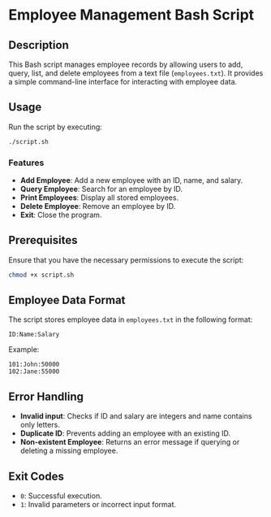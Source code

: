 # Employee Management Bash Script

## Description
This Bash script manages employee records by allowing users to add, query, list, and delete employees from a text file (`employees.txt`). It provides a simple command-line interface for interacting with employee data.

## Usage
Run the script by executing:

```bash
./script.sh
```

### Features
- **Add Employee**: Add a new employee with an ID, name, and salary.
- **Query Employee**: Search for an employee by ID.
- **Print Employees**: Display all stored employees.
- **Delete Employee**: Remove an employee by ID.
- **Exit**: Close the program.

## Prerequisites
Ensure that you have the necessary permissions to execute the script:

```bash
chmod +x script.sh
```

## Employee Data Format
The script stores employee data in `employees.txt` in the following format:

```
ID:Name:Salary
```

Example:
```
101:John:50000
102:Jane:55000
```

## Error Handling
- **Invalid input**: Checks if ID and salary are integers and name contains only letters.
- **Duplicate ID**: Prevents adding an employee with an existing ID.
- **Non-existent Employee**: Returns an error message if querying or deleting a missing employee.

## Exit Codes
- `0`: Successful execution.
- `1`: Invalid parameters or incorrect input format.